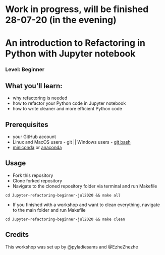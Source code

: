 # Work in progress, will be finished 28-07-20 (in the evening)


# An introduction to Refactoring in Python with Jupyter notebook
### Level: Beginner 

## What you'll learn:
- why refactoring is needed
- how to refactor your Python code in Jupyter notebook
- how to write cleaner and more efficient Python code

## Prerequisites
* your GitHub account
* Linux and MacOS users - git || Windows users - [git bash](https://gitforwindows.org/)
* [miniconda](https://docs.conda.io/en/latest/miniconda.html) or [anaconda](https://www.anaconda.com/products/individual)

## Usage
* Fork this repository
* Clone forked repository
* Navigate to the cloned repository folder via terminal and run Makefile
```
cd Jupyter-refactoring-beginner-jul2020 && make all
```
* If you finished with a workshop and want to clean everything, navigate to the main folder and run Makefile
```
cd Jupyter-refactoring-beginner-jul2020 && make clean
```

## Credits
This workshop was set up by @pyladiesams and @EzheZhezhe
